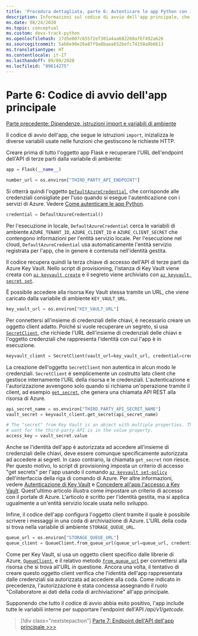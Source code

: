```yaml
---
title: 'Procedura dettagliata, parte 6: Autenticare le app Python con i servizi di Azure'
description: Informazioni sul codice di avvio dell'app principale, che configura l'oggetto DefaultAzureCredential e gli oggetti client necessari per l'endpoint dell'API.
ms.date: 08/24/2020
ms.topic: conceptual
ms.custom: devx-track-python
ms.openlocfilehash: 17d5e007c65572ef301a4aa682260af6f492a626
ms.sourcegitcommit: 5ab6e90e20a87f9a8baea652befc74158a9b6613
ms.translationtype: HT
ms.contentlocale: it-IT
ms.lasthandoff: 09/09/2020
ms.locfileid: "89614275"
---
```

# <a name="part-6-main-app-startup-code"></a>Parte 6: Codice di avvio dell'app principale

[Parte precedente: Dipendenze, istruzioni import e variabili di ambiente](walkthrough-tutorial-authentication-05.md)

Il codice di avvio dell'app, che segue le istruzioni `import`, inizializza le diverse variabili usate nelle funzioni che gestiscono le richieste HTTP.

Creare prima di tutto l'oggetto app Flask e recuperare l'URL dell'endpoint dell'API di terze parti dalla variabile di ambiente:

```python
app = Flask(__name__)

number_url = os.environ["THIRD_PARTY_API_ENDPOINT"]
```

Si otterrà quindi l'oggetto [`DefaultAzureCredential`](/python/api/azure-identity/azure.identity.defaultazurecredential?view=azure-python
), che corrisponde alle credenziali consigliate per l'uso quando si esegue l'autenticazione con i servizi di Azure. Vedere [Come autenticare le app Python](azure-sdk-authenticate.md#authenticate-with-defaultazurecredential).

```python
credential = DefaultAzureCredential()
```

Per l'esecuzione in locale, `DefaultAzureCredential` cerca le variabili di ambiente `AZURE_TENANT_ID`, `AZURE_CLIENT_ID` e `AZURE_CLIENT_SECRET` che contengono informazioni per l'entità servizio locale. Per l'esecuzione nel cloud, `DefaultAzureCredential` usa automaticamente l'entità servizio registrata per l'app, che in genere è contenuta nell'identità gestita.

Il codice recupera quindi la terza chiave di accesso dell'API di terze parti da Azure Key Vault. Nello script di provisioning, l'istanza di Key Vault viene creata con [`az keyvault create`](/cli/azure/keyvault?view=azure-cli-latest#az-keyvault-create) e il segreto viene archiviato con [`az keyvault secret set`](/cli/azure/keyvault/secret?view=azure-cli-latest#az-keyvault-secret-set).

È possibile accedere alla risorsa Key Vault stessa tramite un URL, che viene caricato dalla variabile di ambiente `KEY_VAULT_URL`.

```python
key_vault_url = os.environ["KEY_VAULT_URL"]
```

Per connettersi all'insieme di credenziali delle chiavi, è necessario creare un oggetto client adatto. Poiché si vuole recuperare un segreto, si usa [`SecretClient`](/python/api/azure-keyvault-secrets/azure.keyvault.secrets.secretclient?view=azure-python), che richiede l'URL dell'insieme di credenziali delle chiavi e l'oggetto credenziali che rappresenta l'identità con cui l'app è in esecuzione.

```python
keyvault_client = SecretClient(vault_url=key_vault_url, credential=credential)
```

La creazione dell'oggetto `SecretClient` non autentica in alcun modo le credenziali. `SecretClient` è semplicemente un costrutto lato client che gestisce internamente l'URL della risorsa e le credenziali. L'autenticazione e l'autorizzazione avvengono solo quando si richiama un'operazione tramite il client, ad esempio [`get_secret`](/python/api/azure-keyvault-secrets/azure.keyvault.secrets.secretclient?view=azure-python#get-secret-name--version-none----kwargs-), che genera una chiamata API REST alla risorsa di Azure.

```python
api_secret_name = os.environ["THIRD_PARTY_API_SECRET_NAME"]
vault_secret = keyvault_client.get_secret(api_secret_name)

# The "secret" from Key Vault is an object with multiple properties. The key we
# want for the third-party API is in the value property. 
access_key = vault_secret.value
```

Anche se l'identità dell'app è autorizzata ad accedere all'insieme di credenziali delle chiavi, deve essere comunque specificamente autorizzata ad accedere ai segreti.  In caso contrario, la chiamata `get_secret` non riesce. Per questo motivo, lo script di provisioning imposta un criterio di accesso "get secrets" per l'app usando il comando [`az keyvault set-policy`](/cli/azure/keyvault?view=azure-cli-latest#az-keyvault-set-policy) dell'interfaccia della riga di comando di Azure. Per altre informazioni, vedere [Autenticazione di Key Vault](/azure/key-vault/general/authentication) e [Concedere all'app l'accesso a Key Vault](/azure/key-vault/general/managed-identity#grant-your-app-access-to-key-vault). Quest'ultimo articolo illustra come impostare un criterio di accesso con il portale di Azure. L'articolo è scritto per l'identità gestita, ma si applica ugualmente a un'entità servizio locale usata nello sviluppo.

Infine, il codice dell'app configura l'oggetto client tramite il quale è possibile scrivere i messaggi in una coda di archiviazione di Azure. L'URL della coda si trova nella variabile di ambiente `STORAGE_QUEUE_URL`.

```python
queue_url = os.environ["STORAGE_QUEUE_URL"]
queue_client = QueueClient.from_queue_url(queue_url=queue_url, credential=credential)
```

Come per Key Vault, si usa un oggetto client specifico dalle librerie di Azure, [`QueueClient`](/python/api/azure-storage-queue/azure.storage.queue.queueclient?view=azure-python), e il relativo metodo [`from_queue_url`](/python/api/azure-storage-queue/azure.storage.queue.queueclient?view=azure-python#from-queue-url-queue-url--credential-none----kwargs-) per connettersi alla risorsa che si trova all'URL in questione. Ancora una volta, il tentativo di creare questo oggetto client verifica che l'identità dell'app rappresentata dalle credenziali sia autorizzata ad accedere alla coda. Come indicato in precedenza, l'autorizzazione è stata concessa assegnando il ruolo "Collaboratore ai dati della coda di archiviazione" all'app principale.

Supponendo che tutto il codice di avvio abbia esito positivo, l'app include tutte le variabili interne per supportare l'endpoint dell'API */api/v1/getcode*.

> [!div class="nextstepaction"]
> [Parte 7: Endpoint dell'API dell'app principale >>>](walkthrough-tutorial-authentication-07.md)
